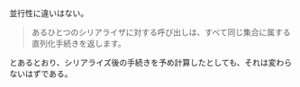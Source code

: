 並行性に違いはない。

> あるひとつのシリアライザに対する呼び出しは、すべて同じ集合に属する直列化手続きを返します。

とあるとおり、シリアライズ後の手続きを予め計算したとしても、それは変わらないはずである。
